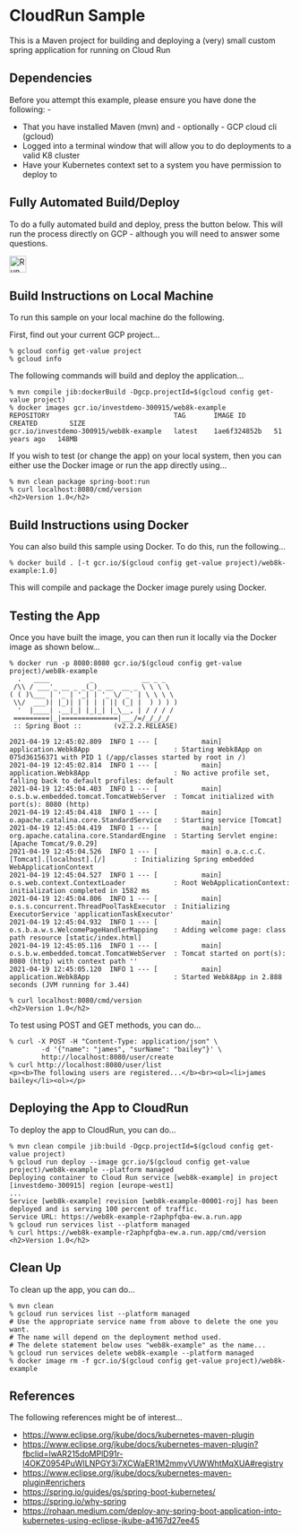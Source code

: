 CloudRun Sample
===============

This is a Maven project for building and deploying a (very) small custom spring application for running
on Cloud Run

Dependencies
------------
Before you attempt this example, please ensure you have done the following: -
- That you have installed Maven (mvn) and - optionally - GCP cloud cli (gcloud)
- Logged into a terminal window that will allow you to do deployments to a valid K8 cluster
- Have your Kubernetes context set to a system you have permission to deploy to

Fully Automated Build/Deploy
----------------------------
To do a fully automated build and deploy, press the button below. This will run the process directly on
GCP - although you will need to answer some questions.

[<img src="https://storage.googleapis.com/cloudrun/button.svg" alt="Run on Google Cloud" height="30">][run_button_auto]

Build Instructions on Local Machine
-----------------------------------
To run this sample on your local machine do the following.

First, find out your current GCP project...

    % gcloud config get-value project 
    % gcloud info
    
The following commands will build and deploy the application...

    % mvn compile jib:dockerBuild -Dgcp.projectId=$(gcloud config get-value project)
    % docker images gcr.io/investdemo-300915/web8k-example
    REPOSITORY                               TAG       IMAGE ID       CREATED        SIZE
    gcr.io/investdemo-300915/web8k-example   latest    1ae6f324852b   51 years ago   148MB

If you wish to test (or change the app) on your local system, then you can either use the 
Docker image or run the app directly using...

    % mvn clean package spring-boot:run
    % curl localhost:8080/cmd/version
    <h2>Version 1.0</h2>

Build Instructions using Docker
-------------------------------
You can also build this sample using Docker. To do this, run the following...

    % docker build . [-t gcr.io/$(gcloud config get-value project)/web8k-example:1.0]

This will compile and package the Docker image purely using Docker.

Testing the App
---------------
Once you have built the image, you can then run it locally via the Docker image as shown
below...

    % docker run -p 8080:8080 gcr.io/$(gcloud config get-value project)/web8k-example
      .   ____          _            __ _ _
     /\\ / ___'_ __ _ _(_)_ __  __ _ \ \ \ \
    ( ( )\___ | '_ | '_| | '_ \/ _` | \ \ \ \
     \\/  ___)| |_)| | | | | || (_| |  ) ) ) )
      '  |____| .__|_| |_|_| |_\__, | / / / /
     =========|_|==============|___/=/_/_/_/
     :: Spring Boot ::        (v2.2.2.RELEASE)

    2021-04-19 12:45:02.809  INFO 1 --- [           main] application.Webk8App                     : Starting Webk8App on 075d36156371 with PID 1 (/app/classes started by root in /)
    2021-04-19 12:45:02.814  INFO 1 --- [           main] application.Webk8App                     : No active profile set, falling back to default profiles: default
    2021-04-19 12:45:04.403  INFO 1 --- [           main] o.s.b.w.embedded.tomcat.TomcatWebServer  : Tomcat initialized with port(s): 8080 (http)
    2021-04-19 12:45:04.418  INFO 1 --- [           main] o.apache.catalina.core.StandardService   : Starting service [Tomcat]
    2021-04-19 12:45:04.419  INFO 1 --- [           main] org.apache.catalina.core.StandardEngine  : Starting Servlet engine: [Apache Tomcat/9.0.29]
    2021-04-19 12:45:04.526  INFO 1 --- [           main] o.a.c.c.C.[Tomcat].[localhost].[/]       : Initializing Spring embedded WebApplicationContext
    2021-04-19 12:45:04.527  INFO 1 --- [           main] o.s.web.context.ContextLoader            : Root WebApplicationContext: initialization completed in 1582 ms
    2021-04-19 12:45:04.806  INFO 1 --- [           main] o.s.s.concurrent.ThreadPoolTaskExecutor  : Initializing ExecutorService 'applicationTaskExecutor'
    2021-04-19 12:45:04.932  INFO 1 --- [           main] o.s.b.a.w.s.WelcomePageHandlerMapping    : Adding welcome page: class path resource [static/index.html]
    2021-04-19 12:45:05.116  INFO 1 --- [           main] o.s.b.w.embedded.tomcat.TomcatWebServer  : Tomcat started on port(s): 8080 (http) with context path ''
    2021-04-19 12:45:05.120  INFO 1 --- [           main] application.Webk8App                     : Started Webk8App in 2.888 seconds (JVM running for 3.44)    

    % curl localhost:8080/cmd/version
    <h2>Version 1.0</h2>

To test using POST and GET methods, you can do...

    % curl -X POST -H "Content-Type: application/json" \
            -d '{"name": "james", "surName": "bailey"}' \
            http://localhost:8080/user/create
    % curl http://localhost:8080/user/list
    <p><b>The following users are registered...</b><br><ol><li>james bailey</li><ol></p>


Deploying the App to CloudRun
-----------------------------
To deploy the app to CloudRun, you can do...

    % mvn clean compile jib:build -Dgcp.projectId=$(gcloud config get-value project)
    % gcloud run deploy --image gcr.io/$(gcloud config get-value project)/web8k-example --platform managed
    Deploying container to Cloud Run service [web8k-example] in project [investdemo-300915] region [europe-west1]
    ... 
    Service [web8k-example] revision [web8k-example-00001-roj] has been deployed and is serving 100 percent of traffic.
    Service URL: https://web8k-example-r2aphpfqba-ew.a.run.app
    % gcloud run services list --platform managed
    % curl https://web8k-example-r2aphpfqba-ew.a.run.app/cmd/version
    <h2>Version 1.0</h2>

Clean Up
--------
To clean up the app, you can do...

    % mvn clean 
    % gcloud run services list --platform managed
    # Use the appropriate service name from above to delete the one you want.
    # The name will depend on the deployment method used.
    # The delete statement below uses "web8k-example" as the name...
    % gcloud run services delete web8k-example --platform managed
    % docker image rm -f gcr.io/$(gcloud config get-value project)/web8k-example 


References
----------
The following references might be of interest...
- https://www.eclipse.org/jkube/docs/kubernetes-maven-plugin
- https://www.eclipse.org/jkube/docs/kubernetes-maven-plugin?fbclid=IwAR215doMPlD91r-l4OKZ0954PuWILNPGY3i7XCWaER1M2mmyVUWWhtMqXUA#registry
- https://www.eclipse.org/jkube/docs/kubernetes-maven-plugin#enrichers
- https://spring.io/guides/gs/spring-boot-kubernetes/
- https://spring.io/why-spring
- https://rohaan.medium.com/deploy-any-spring-boot-application-into-kubernetes-using-eclipse-jkube-a4167d27ee45


[run_button_auto]: https://deploy.cloud.run/?git_repo=https://github.com/tpayne/CloudRun&dir=samples/SimpleSpringApp
